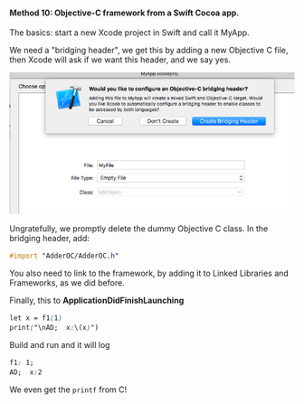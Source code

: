 #### Method 10:  Objective-C framework from a Swift Cocoa app.

The basics: start a new Xcode project in Swift and call it MyApp. 

We need a "bridging header", we get this by adding a new Objective C file, then Xcode will ask if we want this header, and we say yes. 

![](figs/bridging_header.png)

Ungratefully, we promptly delete the dummy Objective C class. In the bridging header, add:

```css
#import "AdderOC/AdderOC.h"
```

You also need to link to the framework, by adding it to Linked Libraries and Frameworks, as we did before.

Finally, this to **ApplicationDidFinishLaunching**

```css
let x = f1(1)
print("\nAD;  x:\(x)")
```

Build and run and  it will log

```css
f1: 1;
AD;  x:2
```

We even get the ``printf`` from C!
